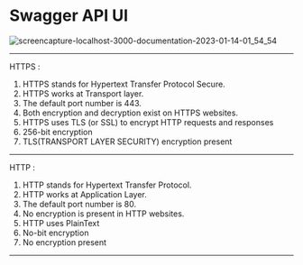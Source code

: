 # Swagger API UI
![screencapture-localhost-3000-documentation-2023-01-14-01_54_54](https://user-images.githubusercontent.com/68462227/212412675-9f2fe2cc-f4fb-47b0-b97f-2bd7bf54d5a8.png)

____________________________________________________________________________________________

HTTPS :
1. HTTPS stands for Hypertext Transfer Protocol Secure.
2. HTTPS works at Transport layer.
3. The default port number is 443.
4. Both encryption and decryption exist on HTTPS websites.
5. HTTPS uses TLS (or SSL) to encrypt HTTP requests and responses
6. 256-bit encryption
7. TLS(TRANSPORT LAYER SECURITY) encryption present

__________________________________________________________________________________________________

HTTP : 
1. HTTP stands for Hypertext Transfer Protocol.
2. HTTP works at Application Layer.
3. The default port number is 80.
4. No encryption is present in HTTP websites.
5. HTTP uses PlainText
6. No-bit encryption
7. No encryption present

_______________________________________________________________________________________________________





